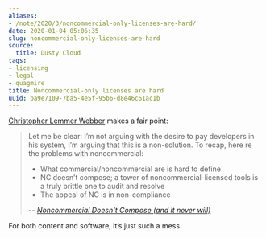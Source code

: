 ```yaml
---
aliases:
- /note/2020/3/noncommercial-only-licenses-are-hard/
date: 2020-01-04 05:06:35
slug: noncommercial-only-licenses-are-hard
source:
  title: Dusty Cloud
tags:
- licensing
- legal
- quagmire
title: Noncommercial-only licenses are hard
uuid: ba9e7109-7ba5-4e5f-95b6-d8e46c61ac1b
---
```


[Christopher Lemmer Webber]: https://dustycloud.org

[Christopher Lemmer Webber][] makes a fair point:

[Noncommercial Doesn't Compose (and it never will)]: https://dustycloud.org/blog/noncommercial-doesnt-compose

> Let me be clear: I’m not arguing with the desire to pay developers in his
> system, I’m arguing that this is a non-solution. To recap, here re the problems
> with noncommercial:
>
> - What commercial/noncommercial are is hard to define
> - NC doesn’t compose; a tower of noncommercial-licensed tools is a
>   truly brittle one to audit and resolve
> - The appeal of NC is in non-compliance
>
> -- <cite>[Noncommercial Doesn't Compose (and it never will)][]</cite>

For both content and software, it’s just such a mess.